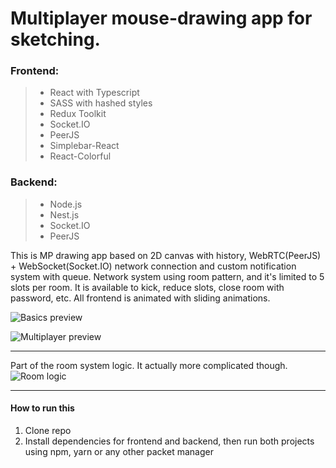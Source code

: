 # Multiplayer mouse-drawing app for sketching.

### Frontend:

> - React with Typescript
> - SASS with hashed styles
> - Redux Toolkit
> - Socket.IO
> - PeerJS
> - Simplebar-React
> - React-Colorful

### Backend:
> - Node.js
> - Nest.js
> - Socket.IO
> - PeerJS

This is MP drawing app based on 2D canvas with history, WebRTC(PeerJS) + WebSocket(Socket.IO) network connection and custom notification system with queue. Network system using room pattern, and it's limited to 5 slots per room. It is available to kick, reduce slots, close room with password, etc. All frontend is animated with sliding animations.

![Basics preview](https://cdn.discordapp.com/attachments/1110628700631863300/1113964872867254282/Screenshot_4.png)

![Multiplayer preview](https://cdn.discordapp.com/attachments/1110628700631863300/1113964873181831318/Screenshot_5.png)

---

Part of the room system logic. It actually more complicated though.
![Room logic](http://www.plantuml.com/plantuml/png/ZLFHZjGm37plLvWJ4bs9WtU4uFu3yP1hl6rqZLrYPnV-dgR18aUaNTvsxPcnFPC-YRgaEQx36rqm8aIdc88Ric1w_09NVDxSZF09U4E2ydkmsjuczgKdFBsWVWWC4nFXf87fK81EGXe8HAJSoq5YZj--Gy8V6KK_IduMOB9othnJbA60N-iBafS_i5QsR5BQ2r_5siESE6yGtKkW-IZs2x_gMlNpZjWG4rYx_dFaOKPLAmJV7rO8UAZPRN0Dki32eky4l5CtLkvxG9rEvSGoqEZEUwbqPRkZT-6jv6b2aV5XIkWKA-NXTDEH0ScR9nOGpJQdjwO3tNLe36UWlAwd_xFA32hApPCPtIfSWwupWZziQgZsG2erq9blFPMA60DDQ_POHGNu36vT3vkaCSxkQZskgqbn0I-OVXsacci1Dxll4Mpuhuyb-qgPmmK5bY0mEReukPdNOM8zr1k-YT07QG8w9uu7QvJLNH0uGNIYcBwU-cGRxb_YlO2CKyviNcqNnqXujTdm219tbuj888y_UwFxPNPyZUZEzmsZZHKDEuVfTFZpXEHpN7y3)

---

#### How to run this
1. Clone repo 
2. Install dependencies for frontend and backend, then run both projects using npm, yarn or any other packet manager